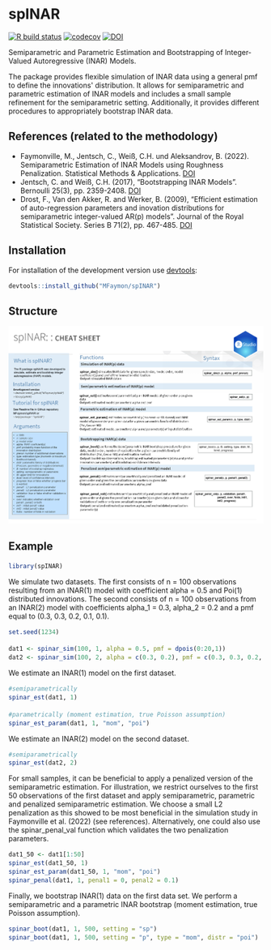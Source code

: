 # spINAR
[![R build status](https://github.com/MFaymon/spINAR/workflows/R-CMD-check/badge.svg)](https://github.com/MFaymon/spINAR/actions)
[![codecov](https://codecov.io/gh/MFaymon/spINAR/branch/main/graph/badge.svg?token=U5KPFSY3XN)](https://app.codecov.io/gh/MFaymon/spINAR)
[![DOI](https://zenodo.org/badge/520425653.svg)](https://zenodo.org/badge/latestdoi/520425653)

Semiparametric and Parametric Estimation and Bootstrapping of Integer-Valued Autoregressive (INAR) Models.

The package provides flexible simulation of INAR data using a general pmf to define the innovations' distribution. It allows for semiparametric and parametric estimation of INAR models and includes a small sample refinement for the semiparametric setting. Additionally, it provides different procedures to appropriately bootstrap INAR data.

## References (related to the methodology)

* Faymonville, M., Jentsch, C., Weiß, C.H. und Aleksandrov, B. (2022). Semiparametric Estimation of INAR Models using Roughness Penalization. Statistical Methods & Applications. [DOI](https://doi.org/10.1007/s10260-022-00655-0)
* Jentsch, C. and Weiß, C.H. (2017), “Bootstrapping INAR Models”. Bernoulli 25(3), pp. 2359-2408. [DOI](https://doi.org/10.3150/18-BEJ1057)
* Drost, F., Van den Akker, R. and Werker, B. (2009), “Efficient estimation of auto-regression parameters and inovation distributions for semiparametric integer-valued AR(p) models”. Journal of the Royal Statistical Society. Series B 71(2), pp. 467-485. [DOI](https://doi.org/10.1111/j.1467-9868.2008.00687.x)

## Installation

For installation of the development version use [devtools](https://cran.r-project.org/package=devtools):

``` r
devtools::install_github("MFaymon/spINAR")
```

## Structure
![](https://github.com/MFaymon/spINAR/blob/main/img_readme/cheat_sheet_spINAR.png)

## Example

```r
library(spINAR)
```

We simulate two datasets. The first consists of n = 100 observations resulting from an INAR(1) model with coefficient alpha = 0.5 and Poi(1) distributed innovations. The second consists of n = 100 observations from an INAR(2) model with coefficients alpha_1 = 0.3, alpha_2 = 0.2 and a pmf equal to (0.3, 0.3, 0.2, 0.1, 0.1).

```r
set.seed(1234)

dat1 <- spinar_sim(100, 1, alpha = 0.5, pmf = dpois(0:20,1))
dat2 <- spinar_sim(100, 2, alpha = c(0.3, 0.2), pmf = c(0.3, 0.3, 0.2, 0.1, 0.1))
```

We estimate an INAR(1) model on the first dataset.

```r
#semiparametrically
spinar_est(dat1, 1)

#parametrically (moment estimation, true Poisson assumption)
spinar_est_param(dat1, 1, "mom", "poi")
```

We estimate an INAR(2) model on the second dataset.

```r
#semiparametrically
spinar_est(dat2, 2)
```

For small samples, it can be beneficial to apply a penalized version of the semiparametric estimation. For illustration, we restrict ourselves to the first 50 observations of the first dataset and apply semiparametric, parametric and penalized semiparametric estimation. We choose a small L2 penalization as this showed to be most beneficial in the simulation study in Faymonville et al. (2022) (see references). Alternatively, one could also use the spinar_penal_val function which validates the two penalization parameters.

```r
dat1_50 <- dat1[1:50]
spinar_est(dat1_50, 1)
spinar_est_param(dat1_50, 1, "mom", "poi")
spinar_penal(dat1, 1, penal1 = 0, penal2 = 0.1)
```

Finally, we bootstrap INAR(1) data on the first data set. We perform a semiparametric and a parametric INAR bootstrap (moment estimation, true Poisson assumption). 

```r
spinar_boot(dat1, 1, 500, setting = "sp")
spinar_boot(dat1, 1, 500, setting = "p", type = "mom", distr = "poi")
```

